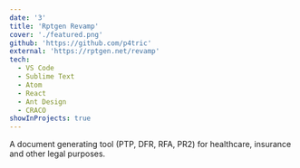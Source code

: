 ```yaml
---
date: '3'
title: 'Rptgen Revamp'
cover: './featured.png'
github: 'https://github.com/p4tric'
external: 'https://rptgen.net/revamp'
tech:
  - VS Code
  - Sublime Text
  - Atom
  - React
  - Ant Design
  - CRACO
showInProjects: true
---
```


A document generating tool (PTP, DFR, RFA, PR2) for healthcare, insurance and other legal purposes.
